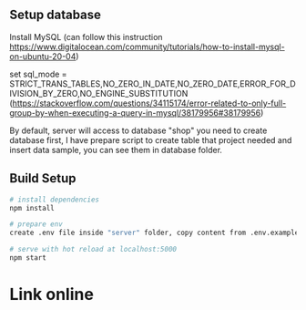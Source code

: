 ## Setup database
Install MySQL (can follow this instruction https://www.digitalocean.com/community/tutorials/how-to-install-mysql-on-ubuntu-20-04)

set sql_mode = STRICT_TRANS_TABLES,NO_ZERO_IN_DATE,NO_ZERO_DATE,ERROR_FOR_DIVISION_BY_ZERO,NO_ENGINE_SUBSTITUTION
(https://stackoverflow.com/questions/34115174/error-related-to-only-full-group-by-when-executing-a-query-in-mysql/38179956#38179956)

By default, server will access to database "shop" you need to create database first,
I have prepare script to create table that project needed and insert data sample, you can see them in database folder.

## Build Setup

``` bash
# install dependencies
npm install

# prepare env
create .env file inside "server" folder, copy content from .env.example and replace with your database information

# serve with hot reload at localhost:5000
npm start

```

# Link online
